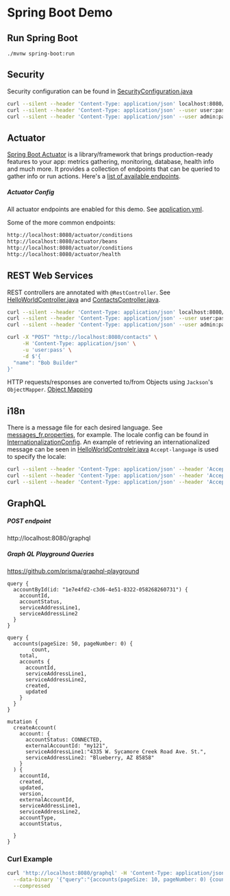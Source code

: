 # Spring Boot Demo

## Run Spring Boot

```
./mvnw spring-boot:run

```

## Security
Security configuration can be found in [SecurityConfiguration.java](src/main/java/com/kubra/)
```bash
curl --silent --header 'Content-Type: application/json' localhost:8080/hello
curl --silent --header 'Content-Type: application/json' --user user:pass localhost:8080/hello/user
curl --silent --header 'Content-Type: application/json' --user admin:pass localhost:8080/hello/admin
```

## Actuator
[Spring Boot Actuator](https://docs.spring.io/spring-boot/docs/2.0.x/actuator-api/html/) is a 
library/framework that brings production-ready features to your app: metrics gathering, 
monitoring, database, health info and much more. It provides a collection of endpoints that can be 
queried to gather info or run actions. Here's a 
[list of available endpoints](https://docs.spring.io/spring-boot/docs/current/reference/html/production-ready-endpoints.html#production-ready-endpoints-enabling-endpoints).

##### Actuator Config
All actuator endpoints are enabled for this demo. See [application.yml](src/main/resources/application.yml).

Some of the more common endpoints:

```bash
http://localhost:8080/actuator/conditions
http://localhost:8080/actuator/beans
http://localhost:8080/actuator/conditions
http://localhost:8080/actuator/health
```

## REST Web Services
REST controllers are annotated with `@RestController`. 
See [HelloWorldController.java](src/main/java/com/kubra/rest/HelloWorldController.java)
and [ContactsController.java](src/main/java/com/kubra/rest/ContactsController.java).

```bash
curl --silent --header 'Content-Type: application/json' localhost:8080/hello
curl --silent --header 'Content-Type: application/json' --user user:pass localhost:8080/hello/user
curl --silent --header 'Content-Type: application/json' --user admin:pass localhost:8080/hello/admin

curl -X "POST" "http://localhost:8080/contacts" \
     -H 'Content-Type: application/json' \
     -u 'user:pass' \
     -d $'{
  "name": "Bob Builder"
}'

```
HTTP requests/responses are converted to/from Objects using `Jackson`'s `ObjectMapper`. 
[Object Mapping](https://docs.spring.io/spring-boot/docs/current/reference/html/howto-spring-mvc.html#howto-customize-the-jackson-objectmapper) 

## i18n
There is a message file for each desired language. See [messages_fr.properties](src/main/resources/messages_fr.properties), 
for example. The locale config can be found in [InternationalizationConfig](src/main/java/com/kubra/config/InternationalizationConfig.java).
An example of retrieving an internationalized message can be seen in [HelloWorldControlelr.java](src/main/java/com/kubra/rest/HelloWorldController.java)
`Accept-language` is used to specify the locale:

```bash
curl --silent --header 'Content-Type: application/json' --header 'Accept-Language: en' 'localhost:8080/hello'
curl --silent --header 'Content-Type: application/json' --header 'Accept-Language: es' 'localhost:8080/hello'
curl --silent --header 'Content-Type: application/json' --header 'Accept-Language: fr' 'localhost:8080/hello'

```

## GraphQL 
##### POST endpoint
http://localhost:8080/graphql


##### Graph QL Playground Queries

https://github.com/prisma/graphql-playground

```
query {
  accountById(id: "1e7e4fd2-c3d6-4e51-8322-058268260731") {
    accountId,
    accountStatus,
    serviceAddressLine1,
    serviceAddressLine2
  }
}

query {
  accounts(pageSize: 50, pageNumber: 0) {
		count,
    total,
    accounts {
      accountId,
      serviceAddressLine1,
      serviceAddressLine2,
      created,
      updated
    }
  }
}

mutation {
  createAccount(
    account: {
      accountStatus: CONNECTED,
      externalAccountId: "my121",
      serviceAddressLine1:"4335 W. Sycamore Creek Road Ave. St.",
      serviceAddressLine2: "Blueberry, AZ 85858"
    }
  ) {
    accountId,
    created,
    updated,
    version,
    externalAccountId,
    serviceAddressLine1,
    serviceAddressLine2,
    accountType,
    accountStatus,

  }
}
```

### Curl Example
```bash
curl 'http://localhost:8080/graphql' -H 'Content-Type: application/json' -H 'Accept: application/json' \
  --data-binary '{"query":"{accounts(pageSize: 10, pageNumber: 0) {count, total, accounts { accountId, serviceAddressLine1 } } }"}' \
  --compressed

```